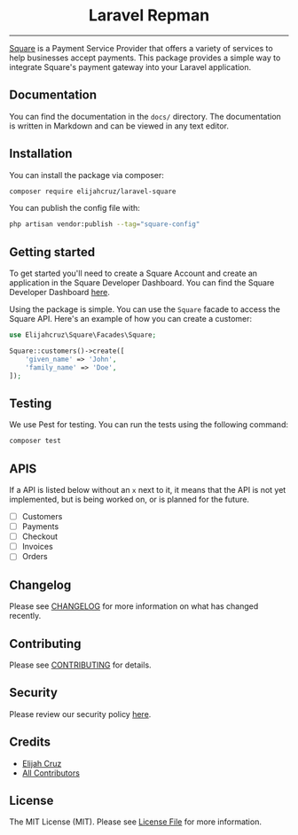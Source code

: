 <div align="center">
<h1>Laravel Repman</h1>
</div>
<hr />

[Square](https://squareup.com) is a Payment Service Provider that offers a variety of services to help businesses accept payments. This package provides a simple way to integrate Square's payment gateway into your Laravel application.

## Documentation

You can find the documentation in the `docs/` directory. The documentation is written in Markdown and can be viewed in any text editor.

## Installation

You can install the package via composer:

```bash
composer require elijahcruz/laravel-square
```

You can publish the config file with:

```bash
php artisan vendor:publish --tag="square-config"
```

## Getting started

To get started you'll need to create a Square Account and create an application in the Square Developer Dashboard. You can find the Square Developer Dashboard [here](https://developer.squareup.com/apps).

Using the package is simple. You can use the `Square` facade to access the Square API. Here's an example of how you can create a customer:

```php
use Elijahcruz\Square\Facades\Square;

Square::customers()->create([
    'given_name' => 'John',
    'family_name' => 'Doe',
]);
```

## Testing

We use Pest for testing. You can run the tests using the following command:

```bash
composer test
```

## APIS

If a API is listed below without an `x` next to it, it means that the API is not yet implemented, but is being worked on, or is planned for the future.

- [ ] Customers
- [ ] Payments
- [ ] Checkout
- [ ] Invoices
- [ ] Orders

## Changelog

Please see [CHANGELOG](CHANGELOG.md) for more information on what has changed recently.

## Contributing

Please see [CONTRIBUTING](CONTRIBUTING.md) for details.

## Security

Please review our security policy [here](SECURITY.md).

## Credits

- [Elijah Cruz](https://github.com/elijahcruz12)
- [All Contributors](../../contributors)

## License

The MIT License (MIT). Please see [License File](LICENSE.md) for more information.